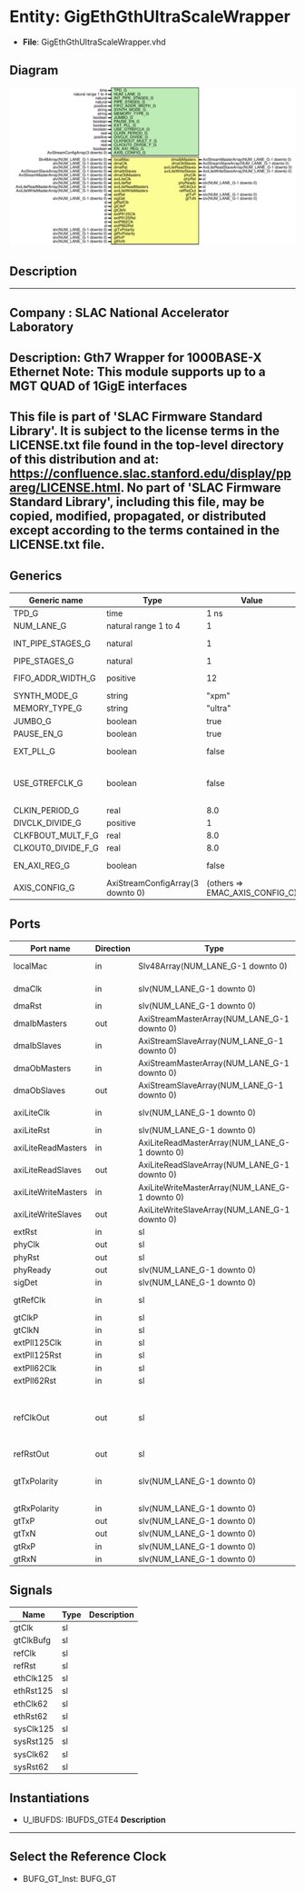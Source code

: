 # Entity: GigEthGthUltraScaleWrapper

- **File**: GigEthGthUltraScaleWrapper.vhd
## Diagram

![Diagram](GigEthGthUltraScaleWrapper.svg "Diagram")
## Description

-----------------------------------------------------------------------------
 Company    : SLAC National Accelerator Laboratory
-----------------------------------------------------------------------------
 Description: Gth7 Wrapper for 1000BASE-X Ethernet
 Note: This module supports up to a MGT QUAD of 1GigE interfaces
-----------------------------------------------------------------------------
 This file is part of 'SLAC Firmware Standard Library'.
 It is subject to the license terms in the LICENSE.txt file found in the
 top-level directory of this distribution and at:
    https://confluence.slac.stanford.edu/display/ppareg/LICENSE.html.
 No part of 'SLAC Firmware Standard Library', including this file,
 may be copied, modified, propagated, or distributed except according to
 the terms contained in the LICENSE.txt file.
-----------------------------------------------------------------------------
## Generics

| Generic name       | Type                             | Value                          | Description                        |
| ------------------ | -------------------------------- | ------------------------------ | ---------------------------------- |
| TPD_G              | time                             | 1 ns                           |                                    |
| NUM_LANE_G         | natural range 1 to 4             | 1                              |                                    |
| INT_PIPE_STAGES_G  | natural                          | 1                              | MAC Configurations                 |
| PIPE_STAGES_G      | natural                          | 1                              |                                    |
| FIFO_ADDR_WIDTH_G  | positive                         | 12                             |  single 4K UltraRAM                |
| SYNTH_MODE_G       | string                           | "xpm"                          |                                    |
| MEMORY_TYPE_G      | string                           | "ultra"                        |                                    |
| JUMBO_G            | boolean                          | true                           |                                    |
| PAUSE_EN_G         | boolean                          | true                           |                                    |
| EXT_PLL_G          | boolean                          | false                          | Clocking Configurations            |
| USE_GTREFCLK_G     | boolean                          | false                          |   FALSE: gtClkP/N,  TRUE: gtRefClk |
| CLKIN_PERIOD_G     | real                             | 8.0                            |                                    |
| DIVCLK_DIVIDE_G    | positive                         | 1                              |                                    |
| CLKFBOUT_MULT_F_G  | real                             | 8.0                            |                                    |
| CLKOUT0_DIVIDE_F_G | real                             | 8.0                            |                                    |
| EN_AXI_REG_G       | boolean                          | false                          | AXI-Lite Configurations            |
| AXIS_CONFIG_G      | AxiStreamConfigArray(3 downto 0) | (others => EMAC_AXIS_CONFIG_C) | AXI Streaming Configurations       |
## Ports

| Port name           | Direction | Type                                           | Description                                     |
| ------------------- | --------- | ---------------------------------------------- | ----------------------------------------------- |
| localMac            | in        | Slv48Array(NUM_LANE_G-1 downto 0)              | Local Configurations                            |
| dmaClk              | in        | slv(NUM_LANE_G-1 downto 0)                     | Streaming DMA Interface                         |
| dmaRst              | in        | slv(NUM_LANE_G-1 downto 0)                     |                                                 |
| dmaIbMasters        | out       | AxiStreamMasterArray(NUM_LANE_G-1 downto 0)    |                                                 |
| dmaIbSlaves         | in        | AxiStreamSlaveArray(NUM_LANE_G-1 downto 0)     |                                                 |
| dmaObMasters        | in        | AxiStreamMasterArray(NUM_LANE_G-1 downto 0)    |                                                 |
| dmaObSlaves         | out       | AxiStreamSlaveArray(NUM_LANE_G-1 downto 0)     |                                                 |
| axiLiteClk          | in        | slv(NUM_LANE_G-1 downto 0)                     | Slave AXI-Lite Interface                        |
| axiLiteRst          | in        | slv(NUM_LANE_G-1 downto 0)                     |                                                 |
| axiLiteReadMasters  | in        | AxiLiteReadMasterArray(NUM_LANE_G-1 downto 0)  |                                                 |
| axiLiteReadSlaves   | out       | AxiLiteReadSlaveArray(NUM_LANE_G-1 downto 0)   |                                                 |
| axiLiteWriteMasters | in        | AxiLiteWriteMasterArray(NUM_LANE_G-1 downto 0) |                                                 |
| axiLiteWriteSlaves  | out       | AxiLiteWriteSlaveArray(NUM_LANE_G-1 downto 0)  |                                                 |
| extRst              | in        | sl                                             | Misc. Signals                                   |
| phyClk              | out       | sl                                             |                                                 |
| phyRst              | out       | sl                                             |                                                 |
| phyReady            | out       | slv(NUM_LANE_G-1 downto 0)                     |                                                 |
| sigDet              | in        | slv(NUM_LANE_G-1 downto 0)                     |                                                 |
| gtRefClk            | in        | sl                                             | MGT Clock Port                                  |
| gtClkP              | in        | sl                                             |                                                 |
| gtClkN              | in        | sl                                             |                                                 |
| extPll125Clk        | in        | sl                                             |                                                 |
| extPll125Rst        | in        | sl                                             |                                                 |
| extPll62Clk         | in        | sl                                             |                                                 |
| extPll62Rst         | in        | sl                                             |                                                 |
| refClkOut           | out       | sl                                             | Copy of internal MMCM reference clock and Reset |
| refRstOut           | out       | sl                                             |                                                 |
| gtTxPolarity        | in        | slv(NUM_LANE_G-1 downto 0)                     | Switch Polarity of TxN/TxP, RxN/RxP             |
| gtRxPolarity        | in        | slv(NUM_LANE_G-1 downto 0)                     |                                                 |
| gtTxP               | out       | slv(NUM_LANE_G-1 downto 0)                     | MGT Ports                                       |
| gtTxN               | out       | slv(NUM_LANE_G-1 downto 0)                     |                                                 |
| gtRxP               | in        | slv(NUM_LANE_G-1 downto 0)                     |                                                 |
| gtRxN               | in        | slv(NUM_LANE_G-1 downto 0)                     |                                                 |
## Signals

| Name      | Type | Description |
| --------- | ---- | ----------- |
| gtClk     | sl   |             |
| gtClkBufg | sl   |             |
| refClk    | sl   |             |
| refRst    | sl   |             |
| ethClk125 | sl   |             |
| ethRst125 | sl   |             |
| ethClk62  | sl   |             |
| ethRst62  | sl   |             |
| sysClk125 | sl   |             |
| sysRst125 | sl   |             |
| sysClk62  | sl   |             |
| sysRst62  | sl   |             |
## Instantiations

- U_IBUFDS: IBUFDS_GTE4
**Description**
---------------------------
 Select the Reference Clock
---------------------------

- BUFG_GT_Inst: BUFG_GT

